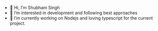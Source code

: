 - 👋 Hi, I’m Shubham Singh
- 👀 I’m interested in development and following best approaches
- 🌱 I’m currently working on Nodejs and loving typescript for the current project.

<!---
13shubham/13shubham is a ✨ special ✨ repository because its `README.md` (this file) appears on your GitHub profile.
You can click the Preview link to take a look at your changes.
--->
